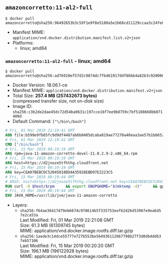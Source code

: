 ## `amazoncorretto:11-al2-full`

```console
$ docker pull amazoncorretto@sha256:96492653b3c59f1e9f8e5180a5e1b68cd11129ccaa3c24fe06fb4baa13eab4df
```

-	Manifest MIME: `application/vnd.docker.distribution.manifest.list.v2+json`
-	Platforms:
	-	linux; amd64

### `amazoncorretto:11-al2-full` - linux; amd64

```console
$ docker pull amazoncorretto@sha256:ad76910ef57d2c9874dc7fb461917ddf86bb4a82b3c920006d982693335322fc
```

-	Docker Version: 18.06.1-ce
-	Manifest MIME: `application/vnd.docker.distribution.manifest.v2+json`
-	Total Size: **257.4 MB (257432673 bytes)**  
	(compressed transfer size, not on-disk size)
-	Image ID: `sha256:c3b2de2dae45dc72d54ba0631c197cce16f7ee9b8759c7bf5108668bb871409d`
-	Default Command: `["\/bin\/bash"]`

```dockerfile
# Fri, 01 Mar 2019 22:19:41 GMT
ADD file:b599e9fb65fc9d9df4487ab6b8405dcaba819ae77270a40eaa3ae57b1b66524d in / 
# Fri, 01 Mar 2019 22:19:41 GMT
CMD ["/bin/bash"]
# Fri, 15 Mar 2019 00:19:19 GMT
ARG rpm=java-11-amazon-corretto-devel-11.0.2.9-2.x86_64.rpm
# Fri, 15 Mar 2019 00:19:19 GMT
ARG host=https://d2jnoze5tfhthg.cloudfront.net
# Fri, 15 Mar 2019 00:19:19 GMT
ARG key=CEA07BEBCDC52045018DD4A35928EBD97E2223C5
# Fri, 15 Mar 2019 00:19:44 GMT
# ARGS: host=https://d2jnoze5tfhthg.cloudfront.net key=CEA07BEBCDC52045018DD4A35928EBD97E2223C5 rpm=java-11-amazon-corretto-devel-11.0.2.9-2.x86_64.rpm
RUN curl -O $host/$rpm     && export GNUPGHOME="$(mktemp -d)"     && gpg --batch --keyserver ha.pool.sks-keyservers.net --recv-keys $key     && gpg --armor --export $key > corretto.asc     && rpm --import corretto.asc     && rpm -K $rpm     && rpm -i $rpm     && rm -r $GNUPGHOME corretto.asc $rpm     && yum install -y fontconfig     && yum clean all
# Fri, 15 Mar 2019 00:19:44 GMT
ENV JAVA_HOME=/usr/lib/jvm/java-11-amazon-corretto
```

-	Layers:
	-	`sha256:f64ae36417d79eb6674c978614b5f335753eef62d26d5396fe9ea6d57e2ca53a`  
		Last Modified: Fri, 01 Mar 2019 22:21:08 GMT  
		Size: 61.3 MB (61309745 bytes)  
		MIME: application/vnd.docker.image.rootfs.diff.tar.gzip
	-	`sha256:1aede3c14dce55777e7276553be564936112667798b27f3d0db4ddb37eb57106`  
		Last Modified: Fri, 15 Mar 2019 00:20:20 GMT  
		Size: 196.1 MB (196122928 bytes)  
		MIME: application/vnd.docker.image.rootfs.diff.tar.gzip
